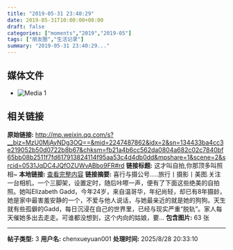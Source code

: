 ```yaml
---
title: "2019-05-31 23:40:29"
date: 2019-05-31T10:00:00+08:00
draft: false
categories: ["moments","2019","2019-05"]
tags: ["朋友圈","生活记录"]
summary: "2019-05-31 23:40:29..."
---
```


## 媒体文件

- ![Media 1](/Moments/photos/2019-05-31/201905312340290.jpg)

## 相关链接

**原始链接:** http://mp.weixin.qq.com/s?__biz=MzU0MjAyNDg3OQ==&mid=2247487862&idx=2&sn=134433ba4cc3e219052b50d0722b8b67&chksm=fb21a4b6cc562da0804a682c02c7840bf65bb08b2511f7fd617913824114f95aa53c4d4db0dd&mpshare=1&scene=2&srcid=0531JqDC4JQfOZUWvABbo9FR#rd
**链接标题:** 这才叫自拍,你那顶多叫照相~
**本地链接:** [查看完整内容](/link_content/2019/05/2019-05-31/link_content/)
**链接摘要:** 喜行与摄公号.....旅行丨摄影丨美图.关注一台相机，一个三脚架，设置定时，随后咔嚓一声，便有了下面这些绝美的自拍照。她叫Elizabeth Gadd，今年24岁，来自温哥华，年纪尚轻，却已有8年摄龄，她是家中最害羞安静的一个，不爱与他人说话，与她最亲近的就是她的狗狗。天生就有些孤僻的Gadd，每日沉浸在自己的世界里，已经与现实严重“脱轨”。家人每天催她多出去走走。可谁都没想到，这个内向的姑娘，要...
**包含图片:** 63 张

---

**帖子类型:** 3
**用户名:** chenxueyuan001
**处理时间:** 2025/8/28 20:33:10